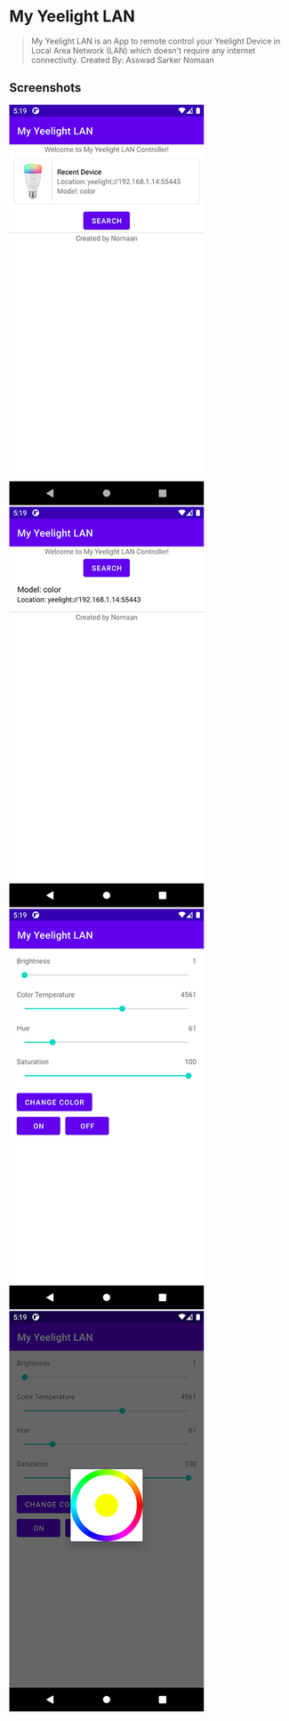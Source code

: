 # My Yeelight LAN
> My Yeelight LAN is an App to remote control your Yeelight Device in Local Area Network (LAN) which doesn't require any internet connectivity.
> Created By: Asswad Sarker Nomaan

## Screenshots
![HomeScreen](screenshots/My-Yeelight-LAN-Screenshot-Home-Recent.png "Home Screen")
![HomeSearch](screenshots/My-Yeelight-LAN-Screenshot-Home-Search.png "Home Screen Search")
![ControlScreen](screenshots/My-Yeelight-LAN-Screenshot-Control.png "Control Screen")
![ColorPicker](screenshots/My-Yeelight-LAN-Screenshot-Color-Picker.png "Color Picker")
